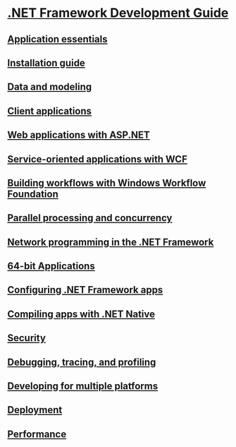 # [.NET Framework Development Guide](development-guide.md)
## [Application essentials](../standard/application-essentials.md)
## [Installation guide](install/index.md)
## [Data and modeling](data/index.md)
## [Client applications](develop-client-apps.md)
## [Web applications with ASP.NET](develop-web-apps-with-aspnet.md)
## [Service-oriented applications with WCF](windows-services/index.md)
## [Building workflows with Windows Workflow Foundation](windows-workflow-foundation/index.md)
## [Parallel processing and concurrency](../standard/parallel-processing-and-concurrency.md)
## [Network programming in the .NET Framework](network-programming/index.md)
## [64-bit Applications](64-bit-apps.md)
## [Configuring .NET Framework apps](configure-apps/index.md)
## [Compiling apps with .NET Native](net-native/index.md)
## [Security](../standard/security/index.md)
## [Debugging, tracing, and profiling](debug-trace-profile/index.md)
## [Developing for multiple platforms](../standard/cross-platform/index.md)
## [Deployment](deployment/index.md)
## [Performance](performance/index.md)
